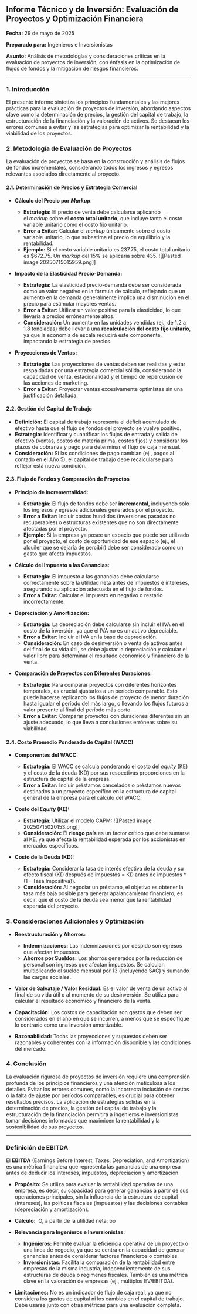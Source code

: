 ## Informe Técnico y de Inversión: Evaluación de Proyectos y Optimización Financiera

**Fecha:** 29 de mayo de 2025

**Preparado para:** Ingenieros e Inversionistas

**Asunto:** Análisis de metodologías y consideraciones críticas en la evaluación de proyectos de inversión, con énfasis en la optimización de flujos de fondos y la mitigación de riesgos financieros.

---

### 1. Introducción

El presente informe sintetiza los principios fundamentales y las mejores prácticas para la evaluación de proyectos de inversión, abordando aspectos clave como la determinación de precios, la gestión del capital de trabajo, la estructuración de la financiación y la valoración de activos. Se destacan los errores comunes a evitar y las estrategias para optimizar la rentabilidad y la viabilidad de los proyectos.

### 2. Metodología de Evaluación de Proyectos

La evaluación de proyectos se basa en la construcción y análisis de flujos de fondos incrementales, considerando todos los ingresos y egresos relevantes asociados directamente al proyecto.

#### 2.1. Determinación de Precios y Estrategia Comercial

- **Cálculo del Precio por _Markup_**:
    
    - **Estrategia:** El precio de venta debe calcularse aplicando el _markup_ sobre el **costo total unitario**, que incluye tanto el costo variable unitario como el costo fijo unitario.
    - **Error a Evitar:** Calcular el _markup_ únicamente sobre el costo variable unitario, lo que subestima el precio de equilibrio y la rentabilidad.
    - **Ejemplo:** Si el costo variable unitario es 237.75, el costo total unitario es $672.75. Un _markup_ del 15% se aplicaría sobre 435.
![[Pasted image 20250715015959.png]]
    
- **Impacto de la Elasticidad Precio-Demanda:**
    
    - **Estrategia:** La elasticidad precio-demanda debe ser considerada como un valor negativo en la fórmula de cálculo, reflejando que un aumento en la demanda generalmente implica una disminución en el precio para estimular mayores ventas.
    - **Error a Evitar:** Utilizar un valor positivo para la elasticidad, lo que llevaría a precios erróneamente altos.
    - **Consideración:** Un aumento en las unidades vendidas (ej., de 1.2 a 1.8 toneladas) debe llevar a una **recalculación del costo fijo unitario**, ya que la economía de escala reducirá este componente, impactando la estrategia de precios.
    
- **Proyecciones de Ventas:**
    
    - **Estrategia:** Las proyecciones de ventas deben ser realistas y estar respaldadas por una estrategia comercial sólida, considerando la capacidad de venta, estacionalidad y el tiempo de repercusión de las acciones de marketing.
    - **Error a Evitar:** Proyectar ventas excesivamente optimistas sin una justificación detallada.
    

#### 2.2. Gestión del Capital de Trabajo

- **Definición:** El capital de trabajo representa el déficit acumulado de efectivo hasta que el flujo de fondos del proyecto se vuelve positivo.
- **Estrategia:** Identificar y cuantificar los flujos de entrada y salida de efectivo (ventas, costos de materia prima, costos fijos) y considerar los plazos de cobranza y pago para determinar el flujo de caja mensual.
- **Consideración:** Si las condiciones de pago cambian (ej., pagos al contado en el Año 5), el capital de trabajo debe recalcularse para reflejar esta nueva condición.

#### 2.3. Flujo de Fondos y Comparación de Proyectos

- **Principio de Incrementalidad:**
    
    - **Estrategia:** El flujo de fondos debe ser **incremental**, incluyendo solo los ingresos y egresos adicionales generados por el proyecto.
    - **Error a Evitar:** Incluir costos hundidos (inversiones pasadas no recuperables) o estructuras existentes que no son directamente afectadas por el proyecto.
    - **Ejemplo:** Si la empresa ya posee un espacio que puede ser utilizado por el proyecto, el costo de oportunidad de ese espacio (ej., el alquiler que se dejaría de percibir) debe ser considerado como un gasto que afecta impuestos.
    
- **Cálculo del Impuesto a las Ganancias:**
    
    - **Estrategia:** El impuesto a las ganancias debe calcularse correctamente sobre la utilidad neta antes de impuestos e intereses, asegurando su aplicación adecuada en el flujo de fondos.
    - **Error a Evitar:** Calcular el impuesto en negativo o restarlo incorrectamente.
    
- **Depreciación y Amortización:**
    
    - **Estrategia:** La depreciación debe calcularse sin incluir el IVA en el costo de la inversión, ya que el IVA no es un activo depreciable.
    - **Error a Evitar:** Incluir el IVA en la base de depreciación.
    - **Consideración:** En caso de desinversión o venta de activos antes del final de su vida útil, se debe ajustar la depreciación y calcular el valor libro para determinar el resultado económico y financiero de la venta.
    
- **Comparación de Proyectos con Diferentes Duraciones:**
    
    - **Estrategia:** Para comparar proyectos con diferentes horizontes temporales, es crucial ajustarlos a un período comparable. Esto puede hacerse replicando los flujos del proyecto de menor duración hasta igualar el período del más largo, o llevando los flujos futuros a valor presente al final del período más corto.
    - **Error a Evitar:** Comparar proyectos con duraciones diferentes sin un ajuste adecuado, lo que lleva a conclusiones erróneas sobre su viabilidad.
#### 2.4. Costo Promedio Ponderado de Capital (WACC)

- **Componentes del WACC:**
    
    - **Estrategia:** El WACC se calcula ponderando el costo del _equity_ (KE) y el costo de la deuda (KD) por sus respectivas proporciones en la estructura de capital de la empresa.
    - **Error a Evitar:** Incluir préstamos cancelados o préstamos nuevos destinados a un proyecto específico en la estructura de capital general de la empresa para el cálculo del WACC.
    
- **Costo del _Equity_ (KE):**
    
    - **Estrategia:** Utilizar el modelo CAPM:
![[Pasted image 20250715020153.png]]
    - **Consideración:** El **riesgo país** es un factor crítico que debe sumarse al KE, ya que afecta la rentabilidad esperada por los accionistas en mercados específicos.
    
- **Costo de la Deuda (KD):**
    
    - **Estrategia:** Considerar la tasa de interés efectiva de la deuda y su efecto fiscal (KD después de impuestos = KD antes de impuestos * (1 - Tasa Impositiva)).
    - **Consideración:** Al negociar un préstamo, el objetivo es obtener la tasa más baja posible para generar apalancamiento financiero, es decir, que el costo de la deuda sea menor que la rentabilidad esperada del proyecto.
### 3. Consideraciones Adicionales y Optimización

- **Reestructuración y Ahorros:**
    
    - **Indemnizaciones:** Las indemnizaciones por despido son egresos que afectan impuestos.
    - **Ahorros por Sueldos:** Los ahorros generados por la reducción de personal son ingresos que afectan impuestos. Se calculan multiplicando el sueldo mensual por 13 (incluyendo SAC) y sumando las cargas sociales.
    
- **Valor de Salvataje / Valor Residual:** Es el valor de venta de un activo al final de su vida útil o al momento de su desinversión. Se utiliza para calcular el resultado económico y financiero de la venta.
- **Capacitación:** Los costos de capacitación son gastos que deben ser considerados en el año en que se incurren, a menos que se especifique lo contrario como una inversión amortizable.
- **Razonabilidad:** Todas las proyecciones y supuestos deben ser razonables y coherentes con la información disponible y las condiciones del mercado.

### 4. Conclusión

La evaluación rigurosa de proyectos de inversión requiere una comprensión profunda de los principios financieros y una atención meticulosa a los detalles. Evitar los errores comunes, como la incorrecta inclusión de costos o la falta de ajuste por períodos comparables, es crucial para obtener resultados precisos. La aplicación de estrategias sólidas en la determinación de precios, la gestión del capital de trabajo y la estructuración de la financiación permitirá a ingenieros e inversionistas tomar decisiones informadas que maximicen la rentabilidad y la sostenibilidad de sus proyectos.

---

### Definición de EBITDA

El **EBITDA** (Earnings Before Interest, Taxes, Depreciation, and Amortization) es una métrica financiera que representa las ganancias de una empresa antes de deducir los intereses, impuestos, depreciación y amortización.

- **Propósito:** Se utiliza para evaluar la rentabilidad operativa de una empresa, es decir, su capacidad para generar ganancias a partir de sus operaciones principales, sin la influencia de la estructura de capital (intereses), las políticas fiscales (impuestos) y las decisiones contables (depreciación y amortización).
- **Cálculo:**  O, a partir de la utilidad neta: óó
- **Relevancia para Ingenieros e Inversionistas:**
    
    - **Ingenieros:** Permite evaluar la eficiencia operativa de un proyecto o una línea de negocio, ya que se centra en la capacidad de generar ganancias antes de considerar factores financieros o contables.
    - **Inversionistas:** Facilita la comparación de la rentabilidad entre empresas de la misma industria, independientemente de sus estructuras de deuda o regímenes fiscales. También es una métrica clave en la valoración de empresas (ej., múltiplos EV/EBITDA).
    
- **Limitaciones:** No es un indicador de flujo de caja real, ya que no considera los gastos de capital ni los cambios en el capital de trabajo. Debe usarse junto con otras métricas para una evaluación completa.